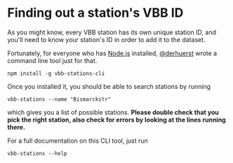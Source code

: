 # Finding out a station's VBB ID

As you might know, every VBB station has its own unique station ID, and you'll need to know your station's ID in order to add it to the dataset.

Fortunately, for everyone who has [Node.js](https://nodejs.org/en/) installed, [@derhuerst](https://github.com/derhuerst) wrote a command line tool just for that.

```shell
npm install -g vbb-stations-cli
```

Once you installed it, you should be able to search stations by running

```shell
vbb-stations --name "Bismarckstr"
```

which gives you a list of possible stations. **Please double check that you pick the right station, also check for errors by looking at the  lines running there.**

For a full documentation on this CLI tool, just run

```shell
vbb-stations --help
```
